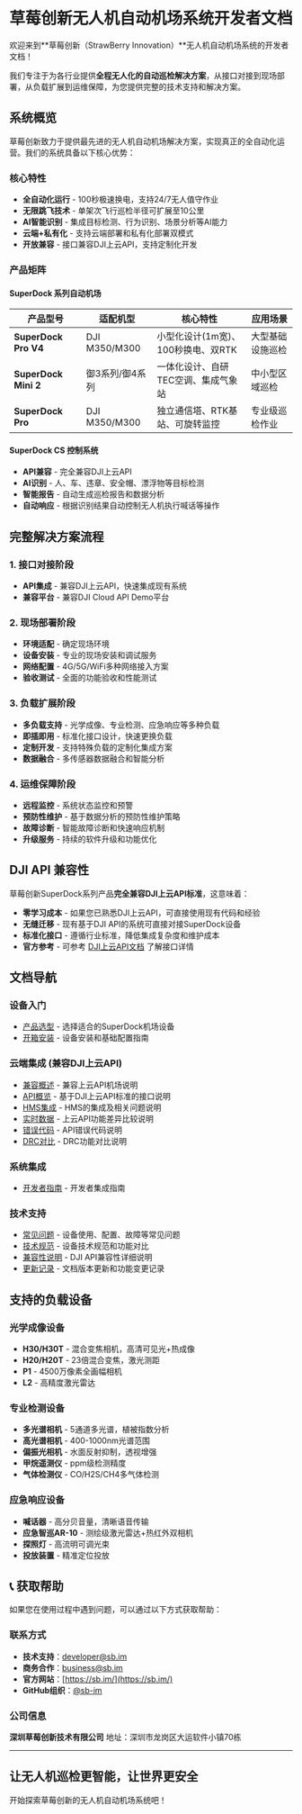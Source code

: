 # 草莓创新无人机自动机场系统开发者文档

欢迎来到**草莓创新（StrawBerry Innovation）**无人机自动机场系统的开发者文档！

我们专注于为各行业提供**全程无人化的自动巡检解决方案**，从接口对接到现场部署，从负载扩展到运维保障，为您提供完整的技术支持和解决方案。

## 系统概览

草莓创新致力于提供最先进的无人机自动机场解决方案，实现真正的全自动化运营。我们的系统具备以下核心优势：

### 核心特性

- **全自动化运行** - 100秒极速换电，支持24/7无人值守作业
- **无限跳飞技术** - 单架次飞行巡检半径可扩展至10公里
- **AI智能识别** - 集成目标检测、行为识别、场景分析等AI能力
- **云端+私有化** - 支持云端部署和私有化部署双模式
- **开放兼容** - 接口兼容DJI上云API，支持定制化开发

### 产品矩阵

#### SuperDock 系列自动机场

| 产品型号 | 适配机型 | 核心特性 | 应用场景 |
|---------|---------|---------|---------|
| **SuperDock Pro V4** | DJI M350/M300 | 小型化设计(1m宽)、100秒换电、双RTK | 大型基础设施巡检 |
| **SuperDock Mini 2** | 御3系列/御4系列 | 一体化设计、自研TEC空调、集成气象站 | 中小型区域巡检 |
| **SuperDock Pro** | DJI M350/M300 | 独立通信塔、RTK基站、可旋转监控 | 专业级巡检作业 |

#### SuperDock CS 控制系统

- **API兼容** - 完全兼容DJI上云API
- **AI识别** - 人、车、违章、安全帽、漂浮物等目标检测
- **智能报告** - 自动生成巡检报告和数据分析
- **自动响应** - 根据识别结果自动控制无人机执行喊话等操作

## 完整解决方案流程

### 1. 接口对接阶段

- **API集成** - 兼容DJI上云API，快速集成现有系统
- **兼容平台** - 兼容DJI Cloud API Demo平台

### 2. 现场部署阶段

- **环境适配** - 确定现场环境
- **设备安装** - 专业的现场安装和调试服务
- **网络配置** - 4G/5G/WiFi多种网络接入方案
- **验收测试** - 全面的功能验收和性能测试

### 3. 负载扩展阶段

- **多负载支持** - 光学成像、专业检测、应急响应等多种负载
- **即插即用** - 标准化接口设计，快速更换负载
- **定制开发** - 支持特殊负载的定制化集成方案
- **数据融合** - 多传感器数据融合和智能分析

### 4. 运维保障阶段

- **远程监控** - 系统状态监控和预警
- **预防性维护** - 基于数据分析的预防性维护策略
- **故障诊断** - 智能故障诊断和快速响应机制
- **升级服务** - 持续的软件升级和功能优化

## DJI API 兼容性

草莓创新SuperDock系列产品**完全兼容DJI上云API标准**，这意味着：

- **零学习成本** - 如果您已熟悉DJI上云API，可直接使用现有代码和经验
- **无缝迁移** - 现有基于DJI API的系统可直接对接SuperDock设备
- **标准化接口** - 遵循行业标准，降低集成复杂度和维护成本
- **官方参考** - 可参考 [DJI上云API文档](https://developer.dji.com/doc/cloud-api-tutorial/cn/) 了解接口详情

## 文档导航

### 设备入门

- [产品选型](./cloud-api/index.md) - 选择适合的SuperDock机场设备
- [开箱安装](./developers/index.md) - 设备安装和基础配置指南

### 云端集成 (兼容DJI上云API)

- [兼容概述](./cloud-api/index.md) - 兼容上云API机场说明
- [API概览](./cloud-api/overview.md) - 基于DJI上云API标准的接口说明
- [HMS集成](./cloud-api/hms.md) - HMS的集成及相关问题说明
- [实时数据](./cloud-api/feature-comparison.md) - 上云API功能差异比较说明
- [错误代码](./cloud-api/error-codes.md) - API错误代码说明
- [DRC对比](./cloud-api/drc-comparison.md) - DRC功能对比说明

### 系统集成

- [开发者指南](./developers/index.md) - 开发者集成指南

### 技术支持

- [常见问题](./faq/index.md) - 设备使用、配置、故障等常见问题
- [技术规范](./cloud-api/feature-comparison.md) - 设备技术规范和功能对比
- [兼容性说明](./cloud-api/drc-comparison.md) - DJI API兼容性详细说明
- [更新记录](./changelog.md) - 文档版本更新和功能变更记录

## 支持的负载设备

### 光学成像设备

- **H30/H30T** - 混合变焦相机，高清可见光+热成像
- **H20/H20T** - 23倍混合变焦，激光测距
- **P1** - 4500万像素全画幅相机
- **L2** - 高精度激光雷达

### 专业检测设备

- **多光谱相机** - 5通道多光谱，植被指数分析
- **高光谱相机** - 400-1000nm光谱范围
- **偏振光相机** - 水面反射抑制，透视增强
- **甲烷遥测仪** - ppm级检测精度
- **气体检测仪** - CO/H2S/CH4多气体检测

### 应急响应设备

- **喊话器** - 高分贝音量，清晰语音传输
- **应急智巡AR-10** - 测绘级激光雷达+热红外双相机
- **探照灯** - 高流明可调光束
- **投放装置** - 精准定位投放

## 📞 获取帮助

如果您在使用过程中遇到问题，可以通过以下方式获取帮助：

### 联系方式

- **技术支持**：[developer@sb.im](mailto:developer@sb.im)
- **商务合作**：[business@sb.im](mailto:business@sb.im)
- **官方网站**：[https://sb.im/](https://sb.im/)
- **GitHub组织**：[@sb-im](https://github.com/sb-im)

### 公司信息

**深圳草莓创新技术有限公司**
地址：深圳市龙岗区大运软件小镇70栋

---

## 让无人机巡检更智能，让世界更安全

开始探索草莓创新的无人机自动机场系统吧！
